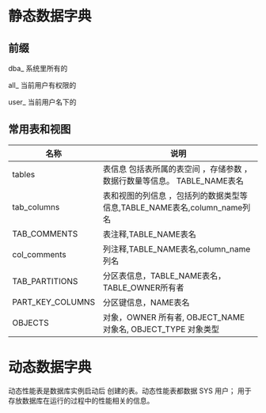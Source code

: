 # 静态数据字典

## 前缀

dba_ 系统里所有的

all_ 当前用户有权限的

user_ 当前用户名下的

## 常用表和视图

| 名称             | 说明                                                         |
| ---------------- | ------------------------------------------------------------ |
| tables           | 表信息 包括表所属的表空间 ，存储参数 ，数据行数量等信息。 TABLE_NAME表名 |
| tab_columns      | 表和视图的列信息 ，包括列的数据类型等信息,TABLE_NAME表名,column_name列名 |
| TAB_COMMENTS     | 表注释,TABLE_NAME表名                                        |
| col_comments     | 列注释,TABLE_NAME表名,column_name列名                        |
| TAB_PARTITIONS   | 分区表信息，TABLE_NAME表名，TABLE_OWNER所有者                |
| PART_KEY_COLUMNS | 分区键信息，NAME表名                                         |
| OBJECTS          | 对象，OWNER 所有者, OBJECT_NAME 对象名, OBJECT_TYPE 对象类型 |



# 动态数据字典

动态性能表是数据库实例启动后 创建的表。动态性能表都数据 SYS 用户； 用于存放数据库在运行的过程中的性能相关的信息。